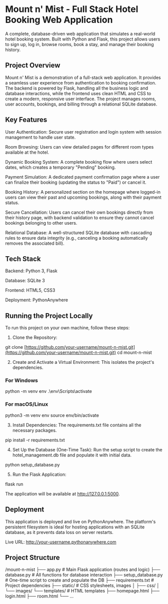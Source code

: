 # Mount n' Mist - Full Stack Hotel Booking Web Application
A complete, database-driven web application that simulates a real-world hotel booking system. Built with Python and Flask, this project allows users to sign up, log in, browse rooms, book a stay, and manage their booking history.

## Project Overview
Mount n' Mist is a demonstration of a full-stack web application. It provides a seamless user experience from authentication to booking confirmation. The backend is powered by Flask, handling all the business logic and database interactions, while the frontend uses clean HTML and CSS to create a modern, responsive user interface. The project manages rooms, user accounts, bookings, and billing through a relational SQLite database.

## Key Features
User Authentication: Secure user registration and login system with session management to handle user state.

Room Browsing: Users can view detailed pages for different room types available at the hotel.

Dynamic Booking System: A complete booking flow where users select dates, which creates a temporary "Pending" booking.

Payment Simulation: A dedicated payment confirmation page where a user can finalize their booking (updating the status to "Paid") or cancel it.

Booking History: A personalized section on the homepage where logged-in users can view their past and upcoming bookings, along with their payment status.

Secure Cancellation: Users can cancel their own bookings directly from their history page, with backend validation to ensure they cannot cancel bookings belonging to other users.

Relational Database: A well-structured SQLite database with cascading rules to ensure data integrity (e.g., canceling a booking automatically removes the associated bill).

## Tech Stack
Backend: Python 3, Flask

Database: SQLite 3

Frontend: HTML5, CSS3

Deployment: PythonAnywhere

## Running the Project Locally
To run this project on your own machine, follow these steps:

1. Clone the Repository:

git clone [https://github.com/your-username/mount-n-mist.git](https://github.com/your-username/mount-n-mist.git)
cd mount-n-mist

2. Create and Activate a Virtual Environment:
This isolates the project's dependencies.

### For Windows
python -m venv env
.\env\Scripts\activate

### For macOS/Linux
python3 -m venv env
source env/bin/activate

3. Install Dependencies:
The requirements.txt file contains all the necessary packages.

pip install -r requirements.txt

4. Set Up the Database (One-Time Task):
Run the setup script to create the hotel_management.db file and populate it with initial data.

python setup_database.py

5. Run the Flask Application:

flask run

The application will be available at http://127.0.0.1:5000.

## Deployment
This application is deployed and live on PythonAnywhere. The platform's persistent filesystem is ideal for hosting applications with an SQLite database, as it prevents data loss on server restarts.

Live URL: http://your-username.pythonanywhere.com

## Project Structure
/mount-n-mist
├── app.py                  # Main Flask application (routes and logic)
├── database.py             # All functions for database interaction
├── setup_database.py       # One-time script to create and populate the DB
├── requirements.txt        # Project dependencies
├── static/                 # CSS stylesheets, images
│   ├── css/
│   └── images/
└── templates/              # HTML templates
    ├── homepage.html
    ├── login.html
    ├── room.html
    └── ...
